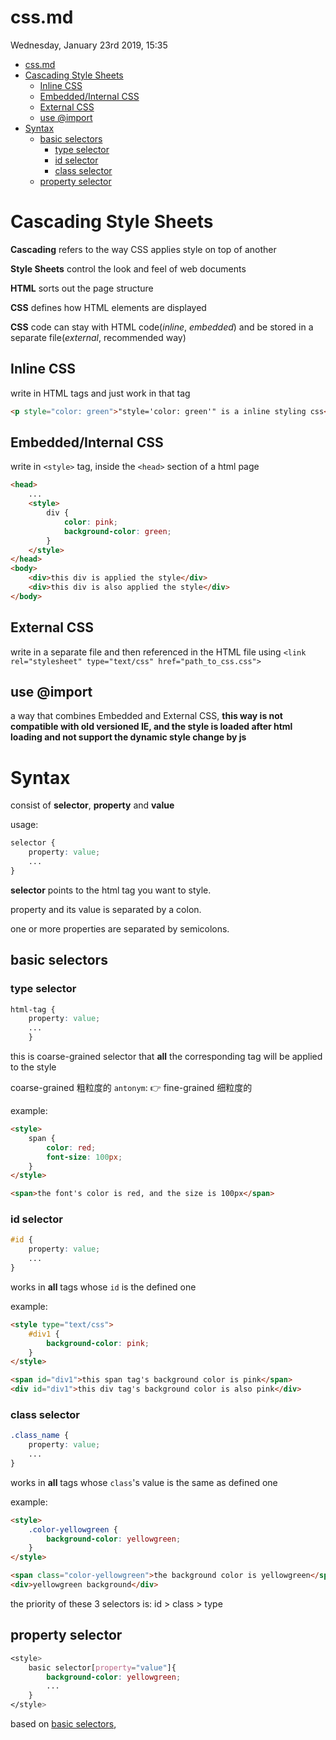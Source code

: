 # css.md
Wednesday, January 23rd 2019, 15:35


<!-- @import "[TOC]" {cmd="toc" depthFrom=1 depthTo=6 orderedList=false} -->
<!-- code_chunk_output -->

* [css.md](#cssmd)
* [Cascading Style Sheets](#cascading-style-sheets)
	* [Inline CSS](#inline-css)
	* [Embedded/Internal CSS](#embeddedinternal-css)
	* [External CSS](#external-css)
	* [use @import](#use-import)
* [Syntax](#syntax)
	* [basic selectors](#basic-selectors)
		* [type selector](#type-selector)
		* [id selector](#id-selector)
		* [class selector](#class-selector)
	* [property selector](#property-selector)

<!-- /code_chunk_output -->


# Cascading Style Sheets

**Cascading** refers to the way CSS applies style on top of another

**Style Sheets** control the look and feel of web documents

**HTML** sorts out the page structure

**CSS** defines how HTML elements are displayed

**CSS** code can stay with HTML code(*inline*, *embedded*) and be stored in a separate file(*external*, recommended way)

## Inline CSS

write in HTML tags and just work in that tag

```html
<p style="color: green">"style='color: green'" is a inline styling css</p>
```

## Embedded/Internal CSS

write in `<style>` tag, inside the `<head>` section of a html page

```html
<head>
    ...
    <style>
        div {
            color: pink;
            background-color: green;
        }
    </style>
</head>
<body>
    <div>this div is applied the style</div>
    <div>this div is also applied the style</div>
</body>
```

## External CSS

write in a separate file and then referenced in the HTML file using `<link rel="stylesheet" type="text/css" href="path_to_css.css">`

## use @import

a way that combines Embedded and External CSS, **this way is not compatible with old versioned IE, and the style is loaded after html loading and not support the dynamic style change by js**

# Syntax

consist of **selector**, **property** and **value**

usage:

```css
selector {
    property: value;
    ...
}
```

**selector** points to the html tag you want to style.

property and its value is separated by a colon.

one or more properties are separated by semicolons.

## basic selectors

### type selector

```css
html-tag {
    property: value;
    ...
    }
```

this is coarse-grained selector that **all** the corresponding tag will be applied to the style

coarse-grained 粗粒度的 `antonym`: :point_right: fine-grained 细粒度的

example:

```html
<style>
    span {
        color: red;
        font-size: 100px;
    }
</style>

<span>the font's color is red, and the size is 100px</span>
```

### id selector

```css
#id {
    property: value;
    ...
}
```

works in **all** tags whose `id` is the defined one

example:

```html
<style type="text/css">
    #div1 {
        background-color: pink;
    }
</style>

<span id="div1">this span tag's background color is pink</span>
<div id="div1">this div tag's background color is also pink</div>
```

### class selector

```css
.class_name {
    property: value;
    ...
}
```

works in **all** tags whose `class`'s value is the same as defined one

example:

```html
<style>
    .color-yellowgreen {
        background-color: yellowgreen;
    }
</style>

<span class="color-yellowgreen">the background color is yellowgreen</span>
<div>yellowgreen background</div>
```

the priority of these 3 selectors is: id > class > type

## property selector

```css
<style>
    basic selector[property="value"]{
        background-color: yellowgreen;
        ...
    }
</style>
```

based on [basic selectors](#basic-selectors), 
